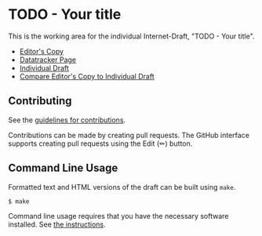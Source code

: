 # TODO - Your title

This is the working area for the individual Internet-Draft, "TODO - Your title".

* [Editor's Copy](https://rjsparks.github.io/draft-sparks-sipcore-multiple-reasons/#go.draft-sparks-sipcore-multiple-reasons.html)
* [Datatracker Page](https://datatracker.ietf.org/doc/draft-sparks-sipcore-multiple-reasons)
* [Individual Draft](https://datatracker.ietf.org/doc/html/draft-sparks-sipcore-multiple-reasons)
* [Compare Editor's Copy to Individual Draft](https://rjsparks.github.io/draft-sparks-sipcore-multiple-reasons/#go.draft-sparks-sipcore-multiple-reasons.diff)


## Contributing

See the
[guidelines for contributions](https://github.com/rjsparks/draft-sparks-sipcore-multiple-reasons/blob/main/CONTRIBUTING.md).

Contributions can be made by creating pull requests.
The GitHub interface supports creating pull requests using the Edit (✏) button.


## Command Line Usage

Formatted text and HTML versions of the draft can be built using `make`.

```sh
$ make
```

Command line usage requires that you have the necessary software installed.  See
[the instructions](https://github.com/martinthomson/i-d-template/blob/main/doc/SETUP.md).

